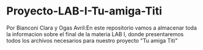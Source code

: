 # Proyecto-LAB-I-Tu-amiga-Titi
Por Bianconi Clara y Ogas Avril:En este repositorio vamos a almacenar toda la informacion sobre el final de la materia LAB I, donde presentaremos todos los archivos necesarios para nuestro proyecto "Tu amiga Titi"
